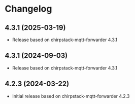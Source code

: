 # Changelog

## 4.3.1 (2025-03-19)

* Release based on chirpstack-mqtt-forwarder 4.3.1

## 4.3.1 (2024-09-03)

* Release based on chirpstack-mqtt-forwarder 4.3.1

## 4.2.3 (2024-03-22)

* Initial release based on chirpstack-mqtt-forwarder 4.2.3
